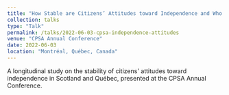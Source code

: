 ```yaml
---
title: "How Stable are Citizens’ Attitudes toward Independence and Who Changes Their Minds? A Longitudinal Study of Scotland and Québec (with J.-F. Daoust)"
collection: talks
type: "Talk"
permalink: /talks/2022-06-03-cpsa-independence-attitudes
venue: "CPSA Annual Conference"
date: 2022-06-03
location: "Montréal, Québec, Canada"
---
```


A longitudinal study on the stability of citizens' attitudes toward independence in Scotland and Québec, presented at the CPSA Annual Conference.
